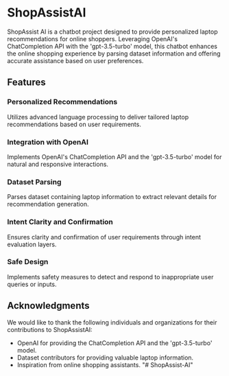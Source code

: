 # ShopAssistAI

ShopAssist AI is a chatbot project designed to provide personalized laptop recommendations for online shoppers. Leveraging OpenAI's ChatCompletion API with the 'gpt-3.5-turbo' model, this chatbot enhances the online shopping experience by parsing dataset information and offering accurate assistance based on user preferences.

## Features

### Personalized Recommendations
Utilizes advanced language processing to deliver tailored laptop recommendations based on user requirements.

### Integration with OpenAI
Implements OpenAI's ChatCompletion API and the 'gpt-3.5-turbo' model for natural and responsive interactions.

### Dataset Parsing
Parses dataset containing laptop information to extract relevant details for recommendation generation.

### Intent Clarity and Confirmation
Ensures clarity and confirmation of user requirements through intent evaluation layers.

### Safe Design
Implements safety measures to detect and respond to inappropriate user queries or inputs.


## Acknowledgments

We would like to thank the following individuals and organizations for their contributions to ShopAssistAI:

- OpenAI for providing the ChatCompletion API and the 'gpt-3.5-turbo' model.
- Dataset contributors for providing valuable laptop information.
- Inspiration from online shopping assistants.
"# ShopAssist-AI" 
